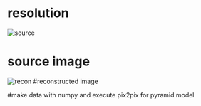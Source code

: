 # resolution
![source](https://user-images.githubusercontent.com/70960259/96958666-171c9380-1539-11eb-9bf9-609d76942d13.jpg)
# source image

![recon](https://user-images.githubusercontent.com/70960259/96958671-17b52a00-1539-11eb-8e02-ff5af49a84e0.jpg)
#reconstructed image

#make data with numpy and execute pix2pix for pyramid model 

